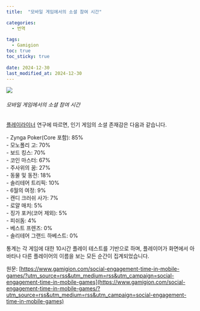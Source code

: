 ```yaml
---
title:  "모바일 게임에서의 소셜 참여 시간"

categories:
  - 번역
  
tags:
  - Gamigion
toc: true
toc_sticky: true
 
date: 2024-12-30
last_modified_at: 2024-12-30
---
```

![](https://www.gamigion.com/wp-content/uploads/2024/12/Social-Engagement-Time-in-Mobile-Games.jpg)

###### 모바일 게임에서의 소셜 참여 시간

[플레이라이너](https://www.linkedin.com/company/playliner/) 연구에 따르면, 인기 게임의 소셜 존재감은 다음과 같습니다.  
  
\- Zynga Poker(Core 포함): 85%  
\- 모노폴리 고: 70%  
\- 보드 킹스: 70%  
\- 코인 마스터: 67%  
\- 주사위의 꿈: 27%  
\- 동물 및 동전: 18%  
\- 솔리테어 트리픽: 10%  
\- 6월의 여정: 9%  
\- 캔디 크러쉬 사가: 7%  
\- 로얄 매치: 5%  
\- 징가 포커(코어 제외): 5%  
\- 피쉬돔: 4%  
\- 베스트 프렌즈: 0%  
\- 솔리테어 그랜드 하베스트: 0%  
  
통계는 각 게임에 대한 10시간 플레이 테스트를 기반으로 하며, 플레이어가 화면에서 아바타나 다른 플레이어의 이름을 보는 모든 순간이 집계되었습니다.

원문: [https://www.gamigion.com/social-engagement-time-in-mobile-games/?utm_source=rss&utm_medium=rss&utm_campaign=social-engagement-time-in-mobile-games](https://www.gamigion.com/social-engagement-time-in-mobile-games/?utm_source=rss&utm_medium=rss&utm_campaign=social-engagement-time-in-mobile-games)